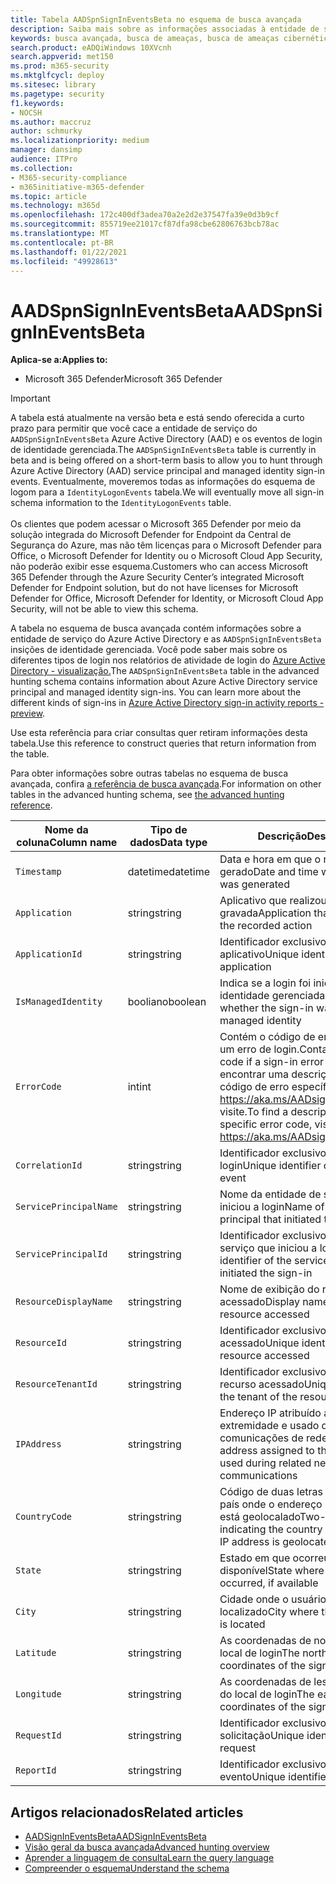 ```yaml
---
title: Tabela AADSpnSignInEventsBeta no esquema de busca avançada
description: Saiba mais sobre as informações associadas à entidade de serviço do Azure Active Directory e à tabela de eventos de login de identidade gerenciada do esquema de busca avançada
keywords: busca avançada, busca de ameaças, busca de ameaças cibernéticas, proteção contra ameaças da Microsoft, microsoft 365, mtp, m365, pesquisa, consulta, telemetria, referência de esquema, kusto, tabela, coluna, tipo de dados, descrição, AlertInfo, alerta, entidades, evidências, arquivo, endereço IP, dispositivo, computador, usuário, conta, identidade, AAD
search.product: eADQiWindows 10XVcnh
search.appverid: met150
ms.prod: m365-security
ms.mktglfcycl: deploy
ms.sitesec: library
ms.pagetype: security
f1.keywords:
- NOCSH
ms.author: maccruz
author: schmurky
ms.localizationpriority: medium
manager: dansimp
audience: ITPro
ms.collection:
- M365-security-compliance
- m365initiative-m365-defender
ms.topic: article
ms.technology: m365d
ms.openlocfilehash: 172c400df3adea70a2e2d2e37547fa39e0d3b9cf
ms.sourcegitcommit: 855719ee21017cf87dfa98cbe62806763bcb78ac
ms.translationtype: MT
ms.contentlocale: pt-BR
ms.lasthandoff: 01/22/2021
ms.locfileid: "49928613"
---
```

# <a name="aadspnsignineventsbeta"></a><span data-ttu-id="00653-104">AADSpnSignInEventsBeta</span><span class="sxs-lookup"><span data-stu-id="00653-104">AADSpnSignInEventsBeta</span></span>

<span data-ttu-id="00653-105">**Aplica-se a:**</span><span class="sxs-lookup"><span data-stu-id="00653-105">**Applies to:**</span></span>

- <span data-ttu-id="00653-106">Microsoft 365 Defender</span><span class="sxs-lookup"><span data-stu-id="00653-106">Microsoft 365 Defender</span></span>

>[!IMPORTANT]
> <span data-ttu-id="00653-107">A tabela está atualmente na versão beta e está sendo oferecida a curto prazo para permitir que você cace a entidade de serviço do `AADSpnSignInEventsBeta` Azure Active Directory (AAD) e os eventos de login de identidade gerenciada.</span><span class="sxs-lookup"><span data-stu-id="00653-107">The `AADSpnSignInEventsBeta` table is currently in beta and is being offered on a short-term basis to allow you to hunt through Azure Active Directory (AAD) service principal and managed identity sign-in events.</span></span> <span data-ttu-id="00653-108">Eventualmente, moveremos todas as informações do esquema de logom para a `IdentityLogonEvents` tabela.</span><span class="sxs-lookup"><span data-stu-id="00653-108">We will eventually move all sign-in schema information to the `IdentityLogonEvents` table.</span></span><br><br>
> <span data-ttu-id="00653-109">Os clientes que podem acessar o Microsoft 365 Defender por meio da solução integrada do Microsoft Defender for Endpoint da Central de Segurança do Azure, mas não têm licenças para o Microsoft Defender para Office, o Microsoft Defender for Identity ou o Microsoft Cloud App Security, não poderão exibir esse esquema.</span><span class="sxs-lookup"><span data-stu-id="00653-109">Customers who can access Microsoft 365 Defender through the Azure Security Center’s integrated Microsoft Defender for Endpoint solution, but do not have licenses for Microsoft Defender for Office, Microsoft Defender for Identity, or Microsoft Cloud App Security, will not be able to view this schema.</span></span> 



<span data-ttu-id="00653-110">A tabela no esquema de busca avançada contém informações sobre a entidade de serviço do Azure Active Directory e as `AADSpnSignInEventsBeta` insições de identidade gerenciada. Você pode saber mais sobre os diferentes tipos de login nos relatórios de atividade de login do [Azure Active Directory - visualização.](https://docs.microsoft.com/azure/active-directory/reports-monitoring/concept-all-sign-ins)</span><span class="sxs-lookup"><span data-stu-id="00653-110">The `AADSpnSignInEventsBeta` table in the advanced hunting schema contains information about Azure Active Directory service principal and managed identity sign-ins. You can learn more about the different kinds of sign-ins in [Azure Active Directory sign-in activity reports - preview](https://docs.microsoft.com/azure/active-directory/reports-monitoring/concept-all-sign-ins).</span></span>

<span data-ttu-id="00653-111">Use esta referência para criar consultas quer retiram informações desta tabela.</span><span class="sxs-lookup"><span data-stu-id="00653-111">Use this reference to construct queries that return information from the table.</span></span>

<span data-ttu-id="00653-112">Para obter informações sobre outras tabelas no esquema de busca avançada, confira [a referência de busca avançada](https://docs.microsoft.com/windows/security/threat-protection/microsoft-defender-atp/advanced-hunting-reference).</span><span class="sxs-lookup"><span data-stu-id="00653-112">For information on other tables in the advanced hunting schema, see [the advanced hunting reference](https://docs.microsoft.com/windows/security/threat-protection/microsoft-defender-atp/advanced-hunting-reference).</span></span>





| <span data-ttu-id="00653-113">Nome da coluna</span><span class="sxs-lookup"><span data-stu-id="00653-113">Column name</span></span>     | <span data-ttu-id="00653-114">Tipo de dados</span><span class="sxs-lookup"><span data-stu-id="00653-114">Data type</span></span> | <span data-ttu-id="00653-115">Descrição</span><span class="sxs-lookup"><span data-stu-id="00653-115">Description</span></span>   |
| ----- | ----- | ---- |
| `Timestamp` | <span data-ttu-id="00653-116">datetime</span><span class="sxs-lookup"><span data-stu-id="00653-116">datetime</span></span>      | <span data-ttu-id="00653-117">Data e hora em que o registro foi gerado</span><span class="sxs-lookup"><span data-stu-id="00653-117">Date and time when the record was generated</span></span>                                                                                                     |
| `Application`          | <span data-ttu-id="00653-118">string</span><span class="sxs-lookup"><span data-stu-id="00653-118">string</span></span>        | <span data-ttu-id="00653-119">Aplicativo que realizou a ação gravada</span><span class="sxs-lookup"><span data-stu-id="00653-119">Application that performed the recorded action</span></span>                                                                                                   |
| `ApplicationId`        | <span data-ttu-id="00653-120">string</span><span class="sxs-lookup"><span data-stu-id="00653-120">string</span></span>        | <span data-ttu-id="00653-121">Identificador exclusivo do aplicativo</span><span class="sxs-lookup"><span data-stu-id="00653-121">Unique identifier for the application</span></span>                                                                                                           |
| `IsManagedIdentity`    | <span data-ttu-id="00653-122">booliano</span><span class="sxs-lookup"><span data-stu-id="00653-122">boolean</span></span>       | <span data-ttu-id="00653-123">Indica se a login foi iniciada por uma identidade gerenciada</span><span class="sxs-lookup"><span data-stu-id="00653-123">Indicates whether the sign-in was initiated by a managed identity</span></span>                                                                               |
| `ErrorCode`            | <span data-ttu-id="00653-124">int</span><span class="sxs-lookup"><span data-stu-id="00653-124">int</span></span>        | <span data-ttu-id="00653-125">Contém o código de erro se ocorrer um erro de login.</span><span class="sxs-lookup"><span data-stu-id="00653-125">Contains the error code if a sign-in error occurs.</span></span> <span data-ttu-id="00653-126">Para encontrar uma descrição de um código de erro específico, <https://aka.ms/AADsigninsErrorCodes> visite.</span><span class="sxs-lookup"><span data-stu-id="00653-126">To find a description of a specific error code, visit <https://aka.ms/AADsigninsErrorCodes>.</span></span> |
| `CorrelationId`        | <span data-ttu-id="00653-127">string</span><span class="sxs-lookup"><span data-stu-id="00653-127">string</span></span>        | <span data-ttu-id="00653-128">Identificador exclusivo do evento de login</span><span class="sxs-lookup"><span data-stu-id="00653-128">Unique identifier of the sign-in event</span></span>                                                                                                          |
| `ServicePrincipalName` | <span data-ttu-id="00653-129">string</span><span class="sxs-lookup"><span data-stu-id="00653-129">string</span></span>        | <span data-ttu-id="00653-130">Nome da entidade de serviço que iniciou a login</span><span class="sxs-lookup"><span data-stu-id="00653-130">Name of the service principal that initiated the sign-in</span></span>                                                                                        |
| `ServicePrincipalId`   | <span data-ttu-id="00653-131">string</span><span class="sxs-lookup"><span data-stu-id="00653-131">string</span></span>        | <span data-ttu-id="00653-132">Identificador exclusivo da entidade de serviço que iniciou a login</span><span class="sxs-lookup"><span data-stu-id="00653-132">Unique identifier of the service principal that initiated the sign-in</span></span>                                                                           |
| `ResourceDisplayName`  | <span data-ttu-id="00653-133">string</span><span class="sxs-lookup"><span data-stu-id="00653-133">string</span></span>        | <span data-ttu-id="00653-134">Nome de exibição do recurso acessado</span><span class="sxs-lookup"><span data-stu-id="00653-134">Display name of the resource accessed</span></span>                                                                                                           |
| `ResourceId`           | <span data-ttu-id="00653-135">string</span><span class="sxs-lookup"><span data-stu-id="00653-135">string</span></span>        | <span data-ttu-id="00653-136">Identificador exclusivo do recurso acessado</span><span class="sxs-lookup"><span data-stu-id="00653-136">Unique identifier of the resource accessed</span></span>                                                                                                      |
| `ResourceTenantId`     | <span data-ttu-id="00653-137">string</span><span class="sxs-lookup"><span data-stu-id="00653-137">string</span></span>        | <span data-ttu-id="00653-138">Identificador exclusivo do locatário do recurso acessado</span><span class="sxs-lookup"><span data-stu-id="00653-138">Unique identifier of the tenant of the resource accessed</span></span>                                                                                        |
| `IPAddress`            | <span data-ttu-id="00653-139">string</span><span class="sxs-lookup"><span data-stu-id="00653-139">string</span></span>        | <span data-ttu-id="00653-140">Endereço IP atribuído ao ponto de extremidade e usado durante comunicações de rede relacionadas</span><span class="sxs-lookup"><span data-stu-id="00653-140">IP address assigned to the endpoint and used during related network communications</span></span>                                                              |
| `CountryCode`          | <span data-ttu-id="00653-141">string</span><span class="sxs-lookup"><span data-stu-id="00653-141">string</span></span>        | <span data-ttu-id="00653-142">Código de duas letras indicando o país onde o endereço IP do cliente está geolocalado</span><span class="sxs-lookup"><span data-stu-id="00653-142">Two-letter code indicating the country where the client IP address is geolocated</span></span>                                                                |
| `State`                | <span data-ttu-id="00653-143">string</span><span class="sxs-lookup"><span data-stu-id="00653-143">string</span></span>        | <span data-ttu-id="00653-144">Estado em que ocorreu a login, se disponível</span><span class="sxs-lookup"><span data-stu-id="00653-144">State where the sign-in occurred, if available</span></span>                                                                                                  |
| `City`                 | <span data-ttu-id="00653-145">string</span><span class="sxs-lookup"><span data-stu-id="00653-145">string</span></span>        | <span data-ttu-id="00653-146">Cidade onde o usuário da conta está localizado</span><span class="sxs-lookup"><span data-stu-id="00653-146">City where the account user is located</span></span>                                                                                                          |
| `Latitude`             | <span data-ttu-id="00653-147">string</span><span class="sxs-lookup"><span data-stu-id="00653-147">string</span></span>        | <span data-ttu-id="00653-148">As coordenadas de norte para sul do local de login</span><span class="sxs-lookup"><span data-stu-id="00653-148">The north to south coordinates of the sign-in location</span></span>                                                                                          |
| `Longitude`            | <span data-ttu-id="00653-149">string</span><span class="sxs-lookup"><span data-stu-id="00653-149">string</span></span>        | <span data-ttu-id="00653-150">As coordenadas de leste para oeste do local de login</span><span class="sxs-lookup"><span data-stu-id="00653-150">The east to west coordinates of the sign-in location</span></span>                                                                                            |
| `RequestId`            | <span data-ttu-id="00653-151">string</span><span class="sxs-lookup"><span data-stu-id="00653-151">string</span></span>        | <span data-ttu-id="00653-152">Identificador exclusivo da solicitação</span><span class="sxs-lookup"><span data-stu-id="00653-152">Unique identifier of the request</span></span>                                                                                                                |
|`ReportId` | <span data-ttu-id="00653-153">string</span><span class="sxs-lookup"><span data-stu-id="00653-153">string</span></span> | <span data-ttu-id="00653-154">Identificador exclusivo do evento</span><span class="sxs-lookup"><span data-stu-id="00653-154">Unique identifier for the event</span></span> | 

 

## <a name="related-articles"></a><span data-ttu-id="00653-155">Artigos relacionados</span><span class="sxs-lookup"><span data-stu-id="00653-155">Related articles</span></span>

-   [<span data-ttu-id="00653-156">AADSignInEventsBeta</span><span class="sxs-lookup"><span data-stu-id="00653-156">AADSignInEventsBeta</span></span>](https://docs.microsoft.com/microsoft-365/security/mtp/advanced-hunting-aadsignineventsbeta-table)
-   [<span data-ttu-id="00653-157">Visão geral da busca avançada</span><span class="sxs-lookup"><span data-stu-id="00653-157">Advanced hunting overview</span></span>](https://docs.microsoft.com/windows/security/threat-protection/microsoft-defender-atp/advanced-hunting-overview)
-   [<span data-ttu-id="00653-158">Aprender a linguagem de consulta</span><span class="sxs-lookup"><span data-stu-id="00653-158">Learn the query language</span></span>](https://docs.microsoft.com/windows/security/threat-protection/microsoft-defender-atp/advanced-hunting-query-language)
-   [<span data-ttu-id="00653-159">Compreender o esquema</span><span class="sxs-lookup"><span data-stu-id="00653-159">Understand the schema</span></span>](https://docs.microsoft.com/windows/security/threat-protection/microsoft-defender-atp/advanced-hunting-schema-reference)

